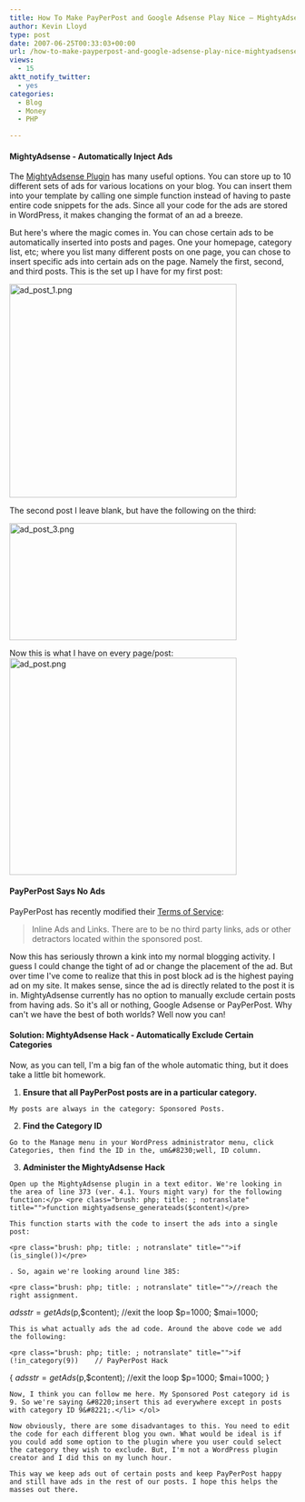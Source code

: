 ```yaml
---
title: How To Make PayPerPost and Google Adsense Play Nice – MightyAdsense Plugin Hack
author: Kevin Lloyd
type: post
date: 2007-06-25T00:33:03+00:00
url: /how-to-make-payperpost-and-google-adsense-play-nice-mightyadsense-plugin-hack/
views:
  - 15
aktt_notify_twitter:
  - yes
categories:
  - Blog
  - Money
  - PHP

---
```

#### MightyAdsense - Automatically Inject Ads

The [MightyAdsense Plugin][1] has many useful options. You can store up to 10 different sets of ads for various locations on your blog. You can insert them into your template by calling one simple function instead of having to paste entire code snippets for the ads. Since all your code for the ads are stored in WordPress, it makes changing the format of an ad a breeze.

But here's where the magic comes in. You can chose certain ads to be automatically inserted into posts and pages. One your homepage, category list, etc; where you list many different posts on one page, you can chose to insert specific ads into certain ads on the page. Namely the first, second, and third posts. This is the set up I have for my first post:

<a rel="lightbox" href="/wp-content/uploads/2007/ads/ad_post_1.png"><img title="ad_post_1.png" src="/wp-content/uploads/2007/ads/.thumbs/.ad_post_1.png" border="0" alt="ad_post_1.png" width="400" height="376" /></a>

The second post I leave blank, but have the following on the third:

<a rel="lightbox" href="/wp-content/uploads/2007/ads/ad_post_3.png"><img title="ad_post_3.png" src="/wp-content/uploads/2007/ads/.thumbs/.ad_post_3.png" border="0" alt="ad_post_3.png" width="400" height="206" /></a>

Now this is what I have on every page/post:<a rel="lightbox" href="/wp-content/uploads/2007/ads/ad_post.png"><img title="ad_post.png" src="/wp-content/uploads/2007/ads/.thumbs/.ad_post.png" border="0" alt="ad_post.png" width="400" height="382" /></a>

#### PayPerPost Says No Ads

PayPerPost has recently modified their [Terms of Service][2]:

> Inline Ads and Links. There are to be no third party links, ads or other detractors located within the sponsored post.

Now this has seriously thrown a kink into my normal blogging activity. I guess I could change the tight of ad or change the placement of the ad. But over time I've come to realize that this in post block ad is the highest paying ad on my site. It makes sense, since the ad is directly related to the post it is in. MightyAdsense currently has no option to manually exclude certain posts from having ads. So it's all or nothing, Google Adsense or PayPerPost. Why can't we have the best of both worlds? Well now you can!

#### Solution: MightyAdsense Hack - Automatically Exclude Certain Categories

Now, as you can tell, I'm a big fan of the whole automatic thing, but it does take a little bit homework.

  1. **Ensure that all PayPerPost posts are in a particular category.**

    My posts are always in the category: Sponsored Posts.
  2. **Find the Category ID**

    Go to the Manage menu in your WordPress administrator menu, click Categories, then find the ID in the, um&#8230;well, ID column.
  3. **Administer the MightyAdsense** **Hack**

    Open up the MightyAdsense plugin in a text editor. We're looking in the area of line 373 (ver. 4.1. Yours might vary) for the following function:</p> <pre class="brush: php; title: ; notranslate" title="">function mightyadsense_generateads($content)</pre>

    This function starts with the code to insert the ads into a single post:

    <pre class="brush: php; title: ; notranslate" title="">if (is_single())</pre>

    . So, again we're looking around line 385:

    <pre class="brush: php; title: ; notranslate" title="">//reach the right assignment.
$adsstr=getAds($p,$content);
//exit the loop
$p=1000;
$mai=1000;</pre>

    This is what actually ads the ad code. Around the above code we add the following:

    <pre class="brush: php; title: ; notranslate" title="">if (!in_category(9))    // PayPerPost Hack
{
$adsstr=getAds($p,$content);
//exit the loop
$p=1000;
$mai=1000;
}</pre>

    Now, I think you can follow me here. My Sponsored Post category id is 9. So we're saying &#8220;insert this ad everywhere except in posts with category ID 9&#8221;.</li> </ol>

    Now obviously, there are some disadvantages to this. You need to edit the code for each different blog you own. What would be ideal is if you could add some option to the plugin where you user could select the category they wish to exclude. But, I'm not a WordPress plugin creator and I did this on my lunch hour.

    This way we keep ads out of certain posts and keep PayPerPost happy and still have ads in the rest of our posts. I hope this helps the masses out there.

 [1]: http://mightyhitter.com/main-page/plugins/mightyadsense/
 [2]: http://payperpost.com/company/tos.html